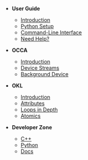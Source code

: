 - **User Guide**
  - [Introduction](user-guide/introduction.md)
  - [Python Setup](user-guide/python-setup.md)
  - [Command-Line Interface](user-guide/command-line-interface.md)
  - [Need Help?](user-guide/need-help.md)

- **OCCA**
  - [Introduction](occa/introduction.md)
  - [Device Streams](occa/device-streams.md)
  - [Background Device](occa/background-device.md)

- **OKL**
  - [Introduction](okl/introduction.md)
  - [Attributes](okl/attributes.md)
  - [Loops in Depth](okl/loops-in-depth.md)
  - [Atomics](okl/atomics.md)

- **Developer Zone**
  - [C++](developer-zone/cpp.md)
  - [Python](developer-zone/python.md)
  - [Docs](developer-zone/docs.md)
